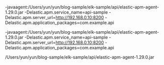 -javaagent:/Users/yun/yun/blog-sample/elk-sample/api/elastic-apm-agent-1.29.0.jar -Delastic.apm.service_name=api-sample -Delastic.apm.server_url=http://192.168.0.10:8200 -Delastic.apm.application_packages=com.example.api



-javaagent:/Users/yun/yun/blog-sample/elk-sample/api/elastic-apm-agent-1.29.0.jar -Delastic.apm.service_name=api-sample -Delastic.apm.server_url=http://192.168.0.10:8200 -Delastic.apm.application_packages=com.example.api



/Users/yun/yun/blog-sample/elk-sample/api/elastic-apm-agent-1.29.0.jar